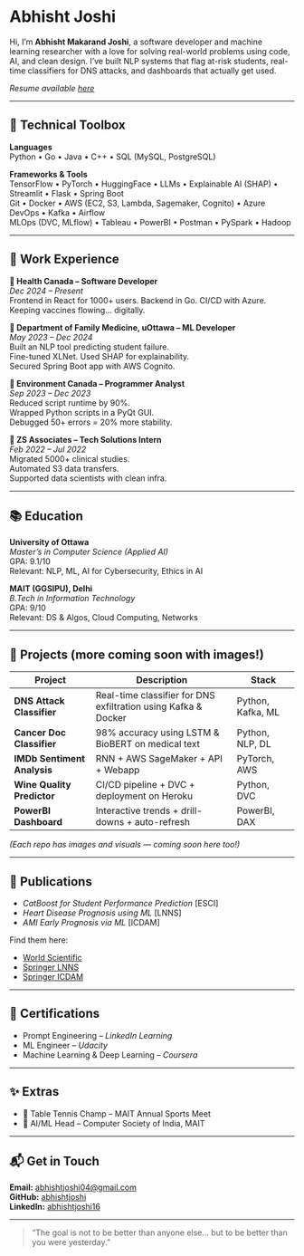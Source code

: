# Abhisht Joshi

Hi, I’m **Abhisht Makarand Joshi**, a software developer and machine learning researcher with a love for solving real-world problems using code, AI, and clean design. I’ve built NLP systems that flag at-risk students, real-time classifiers for DNS attacks, and dashboards that actually get used.

*Resume available [here](./Abhisht_Joshi_Resume_CP.pdf)*

---

## 🔧 Technical Toolbox

**Languages**  
Python • Go • Java • C++ • SQL (MySQL, PostgreSQL)

**Frameworks & Tools**  
TensorFlow • PyTorch • HuggingFace • LLMs • Explainable AI (SHAP) • Streamlit • Flask • Spring Boot  
Git • Docker • AWS (EC2, S3, Lambda, Sagemaker, Cognito) • Azure DevOps • Kafka • Airflow  
MLOps (DVC, MLflow) • Tableau • PowerBI • Postman • PySpark • Hadoop

---

## 💼 Work Experience

**🔹 Health Canada – Software Developer**  
*Dec 2024 – Present*  
Frontend in React for 1000+ users. Backend in Go. CI/CD with Azure.  
Keeping vaccines flowing... digitally.

**🔹 Department of Family Medicine, uOttawa – ML Developer**  
*May 2023 – Dec 2024*  
Built an NLP tool predicting student failure.  
Fine-tuned XLNet. Used SHAP for explainability.  
Secured Spring Boot app with AWS Cognito.

**🔹 Environment Canada – Programmer Analyst**  
*Sep 2023 – Dec 2023*  
Reduced script runtime by 90%.  
Wrapped Python scripts in a PyQt GUI.  
Debugged 50+ errors = 20% more stability.

**🔹 ZS Associates – Tech Solutions Intern**  
*Feb 2022 – Jul 2022*  
Migrated 5000+ clinical studies.  
Automated S3 data transfers.  
Supported data scientists with clean infra.

---

## 📚 Education

**University of Ottawa**  
*Master’s in Computer Science (Applied AI)*  
GPA: 9.1/10  
Relevant: NLP, ML, AI for Cybersecurity, Ethics in AI

**MAIT (GGSIPU), Delhi**  
*B.Tech in Information Technology*  
GPA: 9/10  
Relevant: DS & Algos, Cloud Computing, Networks

---

## 🔬 Projects (more coming soon with images!)

| Project | Description | Stack |
|--------|-------------|-------|
| **DNS Attack Classifier** | Real-time classifier for DNS exfiltration using Kafka & Docker | Python, Kafka, ML |
| **Cancer Doc Classifier** | 98% accuracy using LSTM & BioBERT on medical text | Python, NLP, DL |
| **IMDb Sentiment Analysis** | RNN + AWS SageMaker + API + Webapp | PyTorch, AWS |
| **Wine Quality Predictor** | CI/CD pipeline + DVC + deployment on Heroku | Python, DVC |
| **PowerBI Dashboard** | Interactive trends + drill-downs + auto-refresh | PowerBI, DAX |

*(Each repo has images and visuals — coming soon here too!)*

---

## 🧪 Publications

- *CatBoost for Student Performance Prediction* [ESCI]  
- *Heart Disease Prognosis using ML* [LNNS]  
- *AMI Early Prognosis via ML* [ICDAM]  

Find them here:
- [World Scientific](https://www.worldscientific.com/doi/10.1142/S2424922X21410023)  
- [Springer LNNS](https://link.springer.com/chapter/10.1007/978-981-19-3148-2_69)  
- [Springer ICDAM](https://link.springer.com/chapter/10.1007/978-981-16-6285-0_63)

---

## 🧾 Certifications

- Prompt Engineering – *LinkedIn Learning*  
- ML Engineer – *Udacity*  
- Machine Learning & Deep Learning – *Coursera*

---

## ✨ Extras

- 🏓 Table Tennis Champ – MAIT Annual Sports Meet  
- 🧠 AI/ML Head – Computer Society of India, MAIT  

---

## 📬 Get in Touch

**Email:** [abhishtjoshi04@gmail.com](mailto:abhishtjoshi04@gmail.com)  
**GitHub:** [abhishtjoshi](https://github.com/abhishtjoshi)  
**LinkedIn:** [abhishtjoshi16](https://www.linkedin.com/in/abhishtjoshi16/)

---

> “The goal is not to be better than anyone else... but to be better than you were yesterday.”
